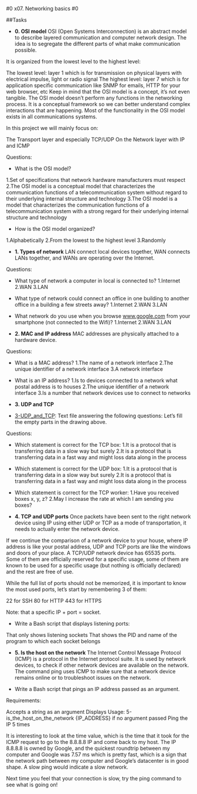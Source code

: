 #0 x07. Networking basics #0


##Tasks

* **0. OSI model**
OSI (Open Systems Interconnection) is an abstract model to describe layered communication and computer network design. The idea is to segregate the different parts of what make communication possible.

It is organized from the lowest level to the highest level:

The lowest level: layer 1 which is for transmission on physical layers with electrical impulse, light or radio signal
The highest level: layer 7 which is for application specific communication like SNMP for emails, HTTP for your web browser, etc
Keep in mind that the OSI model is a concept, it’s not even tangible. The OSI model doesn’t perform any functions in the networking process. It is a conceptual framework so we can better understand complex interactions that are happening. Most of the functionality in the OSI model exists in all communications systems.



In this project we will mainly focus on:

The Transport layer and especially TCP/UDP
On the Network layer with IP and ICMP

Questions:

* What is the OSI model?

1.Set of specifications that network hardware manufacturers must respect
2.The OSI model is a conceptual model that characterizes the communication functions of a telecommunication system without regard to their underlying internal structure and technology
3.The OSI model is a model that characterizes the communication functions of a telecommunication system with a strong regard for their underlying internal structure and technology

* How is the OSI model organized?

1.Alphabetically
2.From the lowest to the highest level
3.Randomly


* **1. Types of network**
LAN connect local devices together, WAN connects LANs together, and WANs are operating over the Internet.

Questions:

* What type of network a computer in local is connected to?
1.Internet
2.WAN
3.LAN

* What type of network could connect an office in one building to another office in a building a few streets away?
1.Internet
2.WAN
3.LAN

* What network do you use when you browse www.google.com from your smartphone (not connected to the Wifi)?
1.Internet
2.WAN
3.LAN


* **2. MAC and IP address**
MAC addresses are physically attached to a hardware device.

Questions:

* What is a MAC address?
1.The name of a network interface
2.The unique identifier of a network interface
3.A network interface

* What is an IP address?
1.Is to devices connected to a network what postal address is to houses
2.The unique identifier of a network interface
3.Is a number that network devices use to connect to networks


* **3. UDP and TCP**
* [3-UDP_and_TCP](./3-UDP_and_TCP): Text file answering the following questions:
Let’s fill the empty parts in the drawing above.

Questions:

* Which statement is correct for the TCP box:
1.It is a protocol that is transferring data in a slow way but surely
2.It is a protocol that is transferring data in a fast way and might loss data along in the process

* Which statement is correct for the UDP box:
1.It is a protocol that is transferring data in a slow way but surely
2.It is a protocol that is transferring data in a fast way and might loss data along in the process

* Which statement is correct for the TCP worker:
1.Have you received boxes x, y, z?
2.May I increase the rate at which I am sending you boxes?


* **4. TCP and UDP ports**
Once packets have been sent to the right network device using IP using either UDP or TCP as a mode of transportation, it needs to actually enter the network device.

If we continue the comparison of a network device to your house, where IP address is like your postal address, UDP and TCP ports are like the windows and doors of your place. A TCP/UDP network device has 65535 ports. Some of them are officially reserved for a specific usage, some of them are known to be used for a specific usage (but nothing is officially declared) and the rest are free of use.

While the full list of ports should not be memorized, it is important to know the most used ports, let’s start by remembering 3 of them:

22 for SSH
80 for HTTP
443 for HTTPS

Note: that a specific IP + port = socket.

* Write a Bash script that displays listening ports:

That only shows listening sockets
That shows the PID and name of the program to which each socket belongs


* **5. Is the host on the network**
The Internet Control Message Protocol (ICMP) is a protocol in the Internet protocol suite. It is used by network devices, to check if other network devices are available on the network. The command ping uses ICMP to make sure that a network device remains online or to troubleshoot issues on the network.

* Write a Bash script that pings an IP address passed as an argument.

Requirements:

Accepts a string as an argument
Displays Usage: 5-is_the_host_on_the_network {IP_ADDRESS} if no argument passed
Ping the IP 5 times


It is interesting to look at the time value, which is the time that it took for the ICMP request to go to the 8.8.8.8 IP and come back to my host. The IP 8.8.8.8 is owned by Google, and the quickest roundtrip between my computer and Google was 7.57 ms which is pretty fast, which is a sign that the network path between my computer and Google’s datacenter is in good shape. A slow ping would indicate a slow network.

Next time you feel that your connection is slow, try the ping command to see what is going on!
